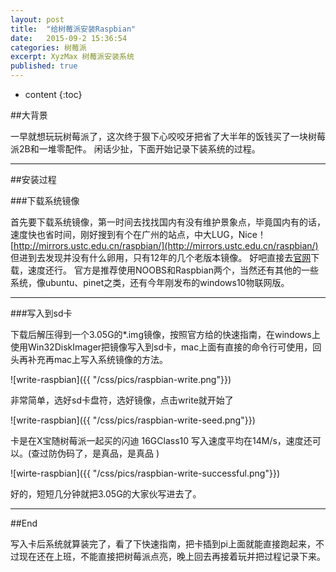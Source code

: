 ```yaml
---
layout: post
title:  "给树莓派安装Raspbian"
date:   2015-09-2 15:36:54
categories: 树莓派
excerpt: XyzMax 树莓派安装系统
published: true
---
```


* content
{:toc}

##大背景

一早就想玩玩树莓派了，这次终于狠下心咬咬牙把省了大半年的饭钱买了一块树莓派2B和一堆零配件。 闲话少扯，下面开始记录下装系统的过程。

---

##安装过程

###下载系统镜像

首先要下载系统镜像，第一时间去找找国内有没有维护景象点，毕竟国内有的话，速度快也省时间，刚好搜到有个在广州的站点，中大LUG，Nice！  [http://mirrors.ustc.edu.cn/raspbian/](http://mirrors.ustc.edu.cn/raspbian/)
但进到去发现并没有什么卵用，只有12年的几个老版本镜像。
好吧直接去[官网](https://www.raspberrypi.org/downloads/)下载，速度还行。 
官方是推荐使用NOOBS和Raspbian两个，当然还有其他的一些系统，像ubuntu、pinet之类，还有今年刚发布的windows10物联网版。

---

###写入到sd卡

下载后解压得到一个3.05G的*.img镜像，按照官方给的快速指南，在windows上使用Win32DiskImager把镜像写入到sd卡，mac上面有直接的命令行可使用，回头再补充再mac上写入系统镜像的方法。

![write-raspbian]({{ "/css/pics/raspbian-write.png"}})

非常简单，选好sd卡盘符，选好镜像，点击write就开始了

![write-raspbian]({{ "/css/pics/raspbian-write-seed.png"}})

卡是在X宝随树莓派一起买的闪迪 16GClass10 写入速度平均在14M/s，速度还可以。(查过防伪码了，是真品，是真品	)

![wirte-raspbian]({{ "/css/pics/raspbian-write-successful.png"}})

好的，短短几分钟就把3.05G的大家伙写进去了。

---

##End

写入卡后系统就算装完了，看了下快速指南，把卡插到pi上面就能直接跑起来，不过现在还在上班，不能直接把树莓派点亮，晚上回去再接着玩并把过程记录下来。